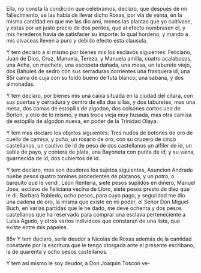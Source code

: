 Ella, no consta la condición que celebramos, declaro, que después de mi fallecimiento, se las había de llevar dicho Roxas, por vía de venta, en la misma cantidad en que me las dio ami, menos las plantas que yo cultivase, y estas por un justo precio de dos peritos, que al efecto nombrasen el, y mis herederos havia de satisfacer su importe: lo qual hordeno, y mando a mis olvaceas lleven a puro y debido efecto esta clausula.

Y tem declaro a si mismo por bienes mis los esclavos siguientes: Feliciano, Juan de Dios, Cruz, Manuela, Tereza, y Manuela amilla, cuatro acalabosos, una Acha, un machete, una escopeta dañada, una mesa, un taburete viejo, dos Bahules de sedro con sus serraduras corrientes una frasquera id, una 85r cama de cuja con su toldo bueno de futa blanco, una sabana, y dos almohadas.

Y tem declaro, por bienes mis una caixa situada en la ciudad del citara, con sus puertas y cerradura y dentro de ella dos sillas, y dos taburetes, mas una mesa, dos camas de estopilla de algodon, dos colsones cortos uno de Borlon, y otro de lo mismo, y mas troca vieja muy husada, mas otra camisa de estopilla de algodon nueva, en poder de la Trinidad Olaya.

Y tem mas declaro los objetos siguientes: Tres nudos de botones de oro de cuello de camisa, y puño, un rosario de oro, con su cruzero de cinco castellanos, un cautivo de id de peso de dos castellanos un alfiler de id, un sable de payo, y contera de plata, una Bayoneta con punta de id, y su vaina, guarnecida de id, dos cubiertos de id.

Y tem declaro, mes son deudores los sujetos siguientes, Asuncion Andrade nuebe pesos quatro tomines procedentes de platanos, y un potro, o barquito que le vendi, Leon Renteria, siete pesos suplidos en dinero, Manuel Jose, esclavo de Feliciana vecina de Lloro, siete pesos presto de diez que le di, Barbara Robledo, ocho pesos, para cuyo pago, y seguridad me dio una cadena de oro, la misma que existe en mi poder, el Señor Don Miguel Buch, en varias partidas que le he dado, me deve ochenta y dos pesos castellanos que ha reservado para comprar una esclava perteneciente a Luisa Agudo, y otros varios individuos que constaran de una lista, que existe entre mis papeles.

85v Y tem declaro, serle deudor a Nicolas de Roxas además de la cantidad constante por la escritura que le tengo otorgada ante el presente escribano, la de quarenta y ocho pesos castellanos.

Y tem asi mismo le soy deudor, a Don Joaquin Toscon ve-